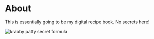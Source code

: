 # About

This is essentially going to be my digital recipe book. No secrets here!

![krabby patty secret formula](https://media.discordapp.net/attachments/1259711992847929372/1259712187048656976/spongbob_formula.gif?ex=668cade5&is=668b5c65&hm=2406b6818a5bedd94496d9fb0a8de6c533e28d9fe46682e8c5eaca044a1eff1f&=)
